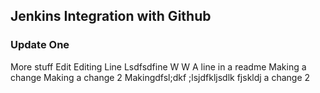 ## Jenkins Integration with Github
### Update One
More stuff
Edit
Editing
Line
Lsdfsdfine
W
W
A line in a readme
Making a change
Making a change 2
Makingdfsl;dkf ;lsjdfkljsdlk fjskldj a change 2
